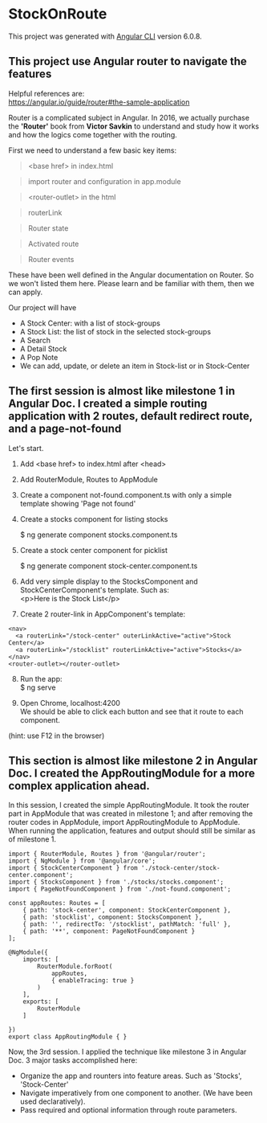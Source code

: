 # StockOnRoute

This project was generated with [Angular CLI](https://github.com/angular/angular-cli) version 6.0.8.

## This project use Angular router to navigate the features

Helpful references are:  
 https://angular.io/guide/router#the-sample-application  

Router is a complicated subject in Angular.  In 2016, we actually purchase the **'Router'** book from **Victor Savkin** to understand and study how it works and how the logics come together with the routing.

First we need to understand a few basic key items:

> \<base href> in index.html

> import router and configuration in app.module

> \<router-outlet> in the html

> routerLink 

> Router state

> Activated route

> Router events

These have been well defined in the Angular documentation on Router.  So we won't listed them here.  Please learn and be familiar with them, then we can apply.

Our project will have  
- A Stock Center: with a list of stock-groups
- A Stock List: the list of stock in the selected stock-groups
- A Search
- A Detail Stock
- A Pop Note
- We can add, update, or delete an item in Stock-list or in Stock-Center


## The first session is almost like milestone 1 in Angular Doc.  I created a simple routing application with 2 routes, default redirect route, and a page-not-found 

Let's start.

1. Add \<base href> to index.html after \<head>
2. Add RouterModule, Routes to AppModule
3. Create a component not-found.component.ts with only a simple template showing 'Page not found'
4. Create a stocks component for listing stocks

    $ ng generate component stocks.component.ts
  
5. Create a stock center component for picklist

    $ ng generate component stock-center.component.ts

6. Add very simple display to the StocksComponent and StockCenterComponent's template.  Such as:  
\<p>Here is the Stock List\</p>

7. Create 2 router-link in AppComponent's template:  
```
<nav>
  <a routerLink="/stock-center" outerLinkActive="active">Stock Center</a>
  <a routerLink="/stocklist" routerLinkActive="active">Stocks</a>
</nav>
<router-outlet></router-outlet>
```

8. Run the app:  
   $ ng serve

9. Open Chrome, localhost:4200  
 We should be able to click each button and see that it route to each component.

 (hint: use F12 in the browser)


## This section is almost like milestone 2 in Angular Doc.  I created the AppRoutingModule for a more complex application ahead.

In this session, I created the simple AppRoutingModule.  It took the router part in AppModule that was created in milestone 1; and after removing the router codes in AppModule, import AppRoutingModule to AppModule.  When running the application, features and output should still be similar as of milestone 1.

```
import { RouterModule, Routes } from '@angular/router';
import { NgModule } from '@angular/core';
import { StockCenterComponent } from './stock-center/stock-center.component';
import { StocksComponent } from './stocks/stocks.component';
import { PageNotFoundComponent } from './not-found.component';

const appRoutes: Routes = [
    { path: 'stock-center', component: StockCenterComponent },
    { path: 'stocklist', component: StocksComponent },
    { path: '', redirectTo: '/stocklist', pathMatch: 'full' },
    { path: '**', component: PageNotFoundComponent }
];

@NgModule({
    imports: [
        RouterModule.forRoot(
            appRoutes,
            { enableTracing: true }
        )
    ],
    exports: [
        RouterModule
    ]

})
export class AppRoutingModule { }
```
Now, the 3rd session.  I applied the technique like milestone 3 in Angular Doc.  3 major tasks accomplished here:

- Organize the app and rounters into feature areas.  Such as 'Stocks', 'Stock-Center'
- Navigate imperatively from one component to another.  (We have been used declaratively).  
- Pass required and optional information through route parameters.  

